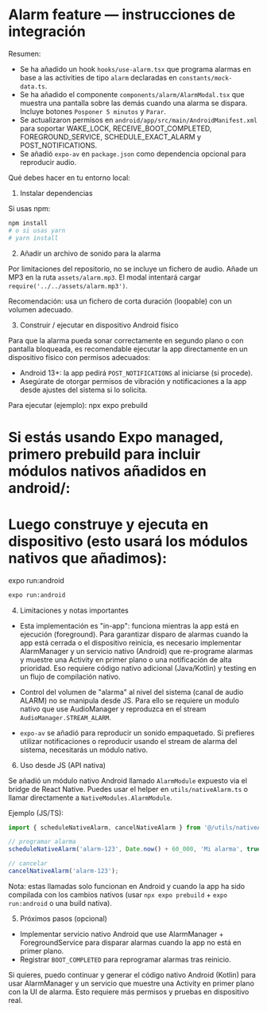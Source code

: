 # Alarm feature — instrucciones de integración

Resumen:
- Se ha añadido un hook `hooks/use-alarm.tsx` que programa alarmas en base a las activities de tipo `alarm` declaradas en `constants/mock-data.ts`.
- Se ha añadido el componente `components/alarm/AlarmModal.tsx` que muestra una pantalla sobre las demás cuando una alarma se dispara. Incluye botones `Posponer 5 minutos` y `Parar`.
- Se actualizaron permisos en `android/app/src/main/AndroidManifest.xml` para soportar WAKE_LOCK, RECEIVE_BOOT_COMPLETED, FOREGROUND_SERVICE, SCHEDULE_EXACT_ALARM y POST_NOTIFICATIONS.
- Se añadió `expo-av` en `package.json` como dependencia opcional para reproducir audio.

Qué debes hacer en tu entorno local:

1) Instalar dependencias

Si usas npm:

```bash
npm install
# o si usas yarn
# yarn install
```

2) Añadir un archivo de sonido para la alarma

Por limitaciones del repositorio, no se incluye un fichero de audio. Añade un MP3 en la ruta `assets/alarm.mp3`. El modal intentará cargar `require('../../assets/alarm.mp3')`.

Recomendación: usa un fichero de corta duración (loopable) con un volumen adecuado.

3) Construir / ejecutar en dispositivo Android físico

Para que la alarma pueda sonar correctamente en segundo plano o con pantalla bloqueada, es recomendable ejecutar la app directamente en un dispositivo físico con permisos adecuados:

- Android 13+: la app pedirá `POST_NOTIFICATIONS` al iniciarse (si procede).
- Asegúrate de otorgar permisos de vibración y notificaciones a la app desde ajustes del sistema si lo solicita.

Para ejecutar (ejemplo):
npx expo prebuild
# Si estás usando Expo managed, primero prebuild para incluir módulos nativos añadidos en android/:
# Luego construye y ejecuta en dispositivo (esto usará los módulos nativos que añadimos):
expo run:android
```bash
expo run:android
```

4) Limitaciones y notas importantes

- Esta implementación es "in-app": funciona mientras la app está en ejecución (foreground). Para garantizar disparo de alarmas cuando la app está cerrada o el dispositivo reinicia, es necesario implementar AlarmManager y un servicio nativo (Android) que re-programe alarmas y muestre una Activity en primer plano o una notificación de alta prioridad. Eso requiere código nativo adicional (Java/Kotlin) y testing en un flujo de compilación nativo.

- Control del volumen de "alarma" al nivel del sistema (canal de audio ALARM) no se manipula desde JS. Para ello se requiere un modulo nativo que use AudioManager y reproduzca en el stream `AudioManager.STREAM_ALARM`.

- `expo-av` se añadió para reproducir un sonido empaquetado. Si prefieres utilizar notificaciones o reproducir usando el stream de alarma del sistema, necesitarás un módulo nativo.

6) Uso desde JS (API nativa)

Se añadió un módulo nativo Android llamado `AlarmModule` expuesto via el bridge de React Native. Puedes usar el helper en `utils/nativeAlarm.ts` o llamar directamente a `NativeModules.AlarmModule`.

Ejemplo (JS/TS):

```ts
import { scheduleNativeAlarm, cancelNativeAlarm } from '@/utils/nativeAlarm';

// programar alarma
scheduleNativeAlarm('alarm-123', Date.now() + 60_000, 'Mi alarma', true);

// cancelar
cancelNativeAlarm('alarm-123');
```

Nota: estas llamadas solo funcionan en Android y cuando la app ha sido compilada con los cambios nativos (usar `npx expo prebuild` + `expo run:android` o una build nativa).

5) Próximos pasos (opcional)

- Implementar servicio nativo Android que use AlarmManager + ForegroundService para disparar alarmas cuando la app no está en primer plano.
- Registrar `BOOT_COMPLETED` para reprogramar alarmas tras reinicio.

Si quieres, puedo continuar y generar el código nativo Android (Kotlin) para usar AlarmManager y un servicio que muestre una Activity en primer plano con la UI de alarma. Esto requiere más permisos y pruebas en dispositivo real.
